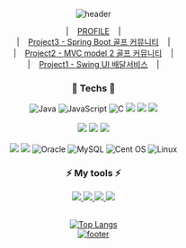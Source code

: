 
<!--
**amazingkj/amazingkj** is a ✨ _special_ ✨ repository because its `README.md` (this file) appears on your GitHub profile.
Here are some ideas to get you started:

- 🔭 I’m currently working on ...
- 🌱 I’m currently learning ...
- 👯 I’m looking to collaborate on ...
- 🤔 I’m looking for help with ...
- 💬 Ask me about ...
- 📫 How to reach me: ...
- 😄 Pronouns: ...
- ⚡ Fun fact: ...
-->
<div align="center">

![header](https://capsule-render.vercel.app/api?type=waving&color=75bde0&height=200&section=header&text=&fontSize=45)


|&nbsp;&nbsp;&nbsp;&nbsp;[PROFILE](#)&nbsp;&nbsp;&nbsp;&nbsp;|<br/>
|&nbsp;&nbsp;&nbsp;&nbsp;[Project3 - Spring Boot 골프 커뮤니티](https://github.com/amazingkj/golforyou)&nbsp;&nbsp;&nbsp;&nbsp;|<br/>
|&nbsp;&nbsp;&nbsp;&nbsp;[Project2 - MVC model 2 골프 커뮤니티](https://github.com/amazingkj/project_workspace)&nbsp;&nbsp;&nbsp;&nbsp;|<br/>
|&nbsp;&nbsp;&nbsp;&nbsp;[Project1 - Swing UI 배달서비스](https://github.com/amazingkj/DeliveryService_Kong_Swing)&nbsp;&nbsp;&nbsp;&nbsp;|<br/>

 ### 🌱 Techs 🌱
![Java](https://img.shields.io/badge/java-%23ED8B00.svg?style=for-the-badge&logo=java&logoColor=white)
![JavaScript](https://img.shields.io/badge/javascript-%23323330.svg?style=for-the-badge&logo=javascript&logoColor=%23F7DF1E)
![C](https://img.shields.io/badge/c-%2300599C.svg?style=for-the-badge&logo=c&logoColor=white)
<img src="https://img.shields.io/badge/HTML5-E34F26?style=for-the-badge&logo=HTML5&logoColor=white"/>
<img src="https://img.shields.io/badge/CSS-1572B6?style=for-the-badge&logo=CSS3&logoColor=white"/>
<img src="https://img.shields.io/badge/jQuery-F43059?style=for-the-badge&logo=jQuery&logoColor=white"/> <br/><br/>
<img src="https://img.shields.io/badge/Spring-6DB33F?style=for-the-badge&logo=Spring&logoColor=white"/> 
<img src="https://img.shields.io/badge/springboot-6DB33F?style=for-the-badge&logo=springboot&logoColor=white" />
<img src="https://img.shields.io/badge/Spring Security-6DB33F?style=for-the-badge&logo=Spring&logoColor=white"><br/><br/>
<img src="https://img.shields.io/badge/JPA-181717?style=for-the-badge&logo=JPA&logoColor=white"/>
<img src="https://img.shields.io/badge/Mybatis-181717?style=for-the-badge&logo=Fluentd&logoColor=white"/>
![Oracle](https://img.shields.io/badge/Oracle-F80000?style=for-the-badge&logo=oracle&logoColor=white)
![MySQL](https://img.shields.io/badge/mysql-%2300f.svg?style=for-the-badge&logo=mysql&logoColor=white)
![Cent OS](https://img.shields.io/badge/cent%20os-002260?style=for-the-badge&logo=centos&logoColor=F0F0F0)
![Linux](https://img.shields.io/badge/Linux-FCC624?style=for-the-badge&logo=linux&logoColor=black)

### ⚡ My tools ⚡  
<a href="mailto: jiin724@gmail.com"><img src="https://img.shields.io/badge/Gmail-EA4335?style=for-the-badge&logo=Gmail&logoColor=white"/>
<a href="https://github.com/amazingkj"><img src="https://img.shields.io/badge/GitHub-181717?style=for-the-badge&logo=GitHub&logoColor=white"/>
<a href="#none"><img src="https://img.shields.io/badge/Notion-333?style=for-the-badge&logo=Notion&logoColor=white"/>
<img src="https://img.shields.io/badge/Eclipse IDE-2C2255?style=for-the-badge&logo=Eclipse IDE&logoColor=white"/><br/>
<br/>

                   
![Top Langs](https://github-readme-stats.vercel.app/api/top-langs/?username=amazingkj&layout=compact)<br/>
![footer](https://capsule-render.vercel.app/api?color=75bde0&height=150&type=waving&section=footer)
 </div>
